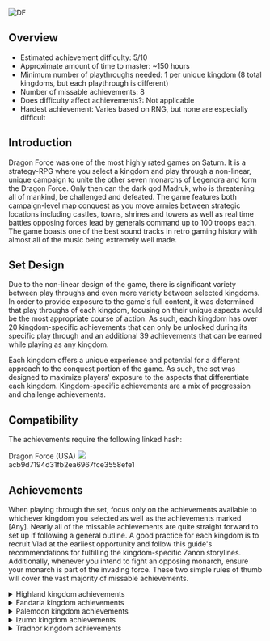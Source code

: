![DF](https://user-images.githubusercontent.com/106546659/188931772-1272f132-5cb5-4756-8d28-80dd6ab080e2.png)
## **Overview**

- Estimated achievement difficulty: 5/10 
- Approximate amount of time to master: ~150 hours
- Minimum number of playthroughs needed: 1 per unique kingdom (8 total kingdoms, but each playthrough is different)
- Number of missable achievements: 8
- Does difficulty affect achievements?: Not applicable
- Hardest achievement: Varies based on RNG, but none are especially difficult


## **Introduction**

Dragon Force was one of the most highly rated games on Saturn. It is a strategy-RPG where you select a kingdom and play through a non-linear, unique campaign to unite the other seven monarchs of Legendra and form the Dragon Force. Only then can the dark god Madruk, who is threatening all of mankind, be challenged and defeated. The game features both campaign-level map conquest as you move armies between strategic locations including castles, towns, shrines and towers as well as real time battles opposing forces lead by generals command up to 100 troops each. The game boasts one of the best sound tracks in retro gaming history with almost all of the music being extremely well made.


## **Set Design**

Due to the non-linear design of the game, there is significant variety between play throughs and even more variety between selected kingdoms. In order to provide exposure to the game's full content, it was determined that play throughs of each kingdom, focusing on their unique aspects would be the most appropriate course of action. As such, each kingdom has over 20 kingdom-specific achievements that can only be unlocked during its specific play through and an additional 39 achievements that can be earned while playing as any kingdom.

Each kingdom offers a unique experience and potential for a different approach to the conquest portion of the game. As such, the set was designed to maximize players' exposure to the aspects that differentiate each kingdom. Kingdom-specific achievements are a mix of progression and challenge achievements.


## **Compatibility**

The achievements require the following linked hash:

Dragon Force (USA) ![](https://retroachievements.org/Images/labels/redump.png)<br>
acb9d7194d31fb2ea6967fce3558efe1


## **Achievements**

When playing through the set, focus only on the achievements available to whichever kingdom you selected as well as the achievements marked [Any]. Nearly all of the missable achievements are quite straight forward to set up if following a general outline. A good practice for each kingdom is to recruit Vlad at the earliest opportunity and follow this guide's recommendations for fulfilling the kingdom-specific Zanon storylines. Additionally, whenever you intend to fight an opposing monarch, ensure your monarch is part of the invading force. These two simple rules of thumb will cover the vast majority of missable achievements.

<details>
<summary>Highland kingdom achievements</summary>

## **Missable Highland kingdom achievements**<br>
[Highland] A Knife in Borgon's Back [m]<br>
[Highland] An Old Friend [m]<br>
[Highland] Clash of the Swords [m]<br>
[Highland] Damsel in Distress [m]<br>
[Highland] Thanks for Nothing [m]<br>

***

![image](https://s3-eu-west-1.amazonaws.com/i.retroachievements.org/Badge/270426.png) **[Highland] Lord of Highland** (2 points)

_Have Wein reach level 5 and receive the title of Lord_

As Wein gains experience from battle victories, he will eventually reach this level.

***

![image](https://s3-eu-west-1.amazonaws.com/i.retroachievements.org/Badge/270423.png) **[Highland] High Lord of Highland** (5 points)

_Have Wein reach level 10 and receive the title of High Lord_

As Wein gains experience from battle victories, he will eventually reach this level.

***

![image](https://s3-eu-west-1.amazonaws.com/i.retroachievements.org/Badge/270425.png) **[Highland] Lead By Example** (3 points)

_Win a duel with Wein_

During battle, after all troops are killed the surviving generals will be given an option to duel each other. With Wein as your general, win a duel.

***

![image](https://s3-eu-west-1.amazonaws.com/i.retroachievements.org/Badge/270415.png) **[Highland] Aggressive Fencing** (5 points)

_Win a battle with Wein's Sword Rush skill_

Finish a battle by depleting an enemy general's health to zero using Wein's Sword Rush skill to deliver the killing blow.

***

![image](https://s3-eu-west-1.amazonaws.com/i.retroachievements.org/Badge/270427.png) **[Highland] Mistaken Identity** (2 points)

_Resolve the misunderstanding and recruit the rebel thief Hilga_

Hilga starts on the town just northwest of Highland castle. Deploy a force to defeat her in battle and capture her. If she retreats while her health is not low enough, she will not be captured and instead run. If this happens, reengage her and try again. After she is captured, she will automatically join your force at the next domestic session.

***

![image](https://s3-eu-west-1.amazonaws.com/i.retroachievements.org/Badge/272548.png) **[Highland] Purse Snatcher** (2 points)

_Subdue Hikkis and recruit him_

Hikkis start off in Galfiel castle which is immediately west of Highland castle. Defeat and capture him in battle and during a domestic session, grant him audience as a captive and he will join your force.

***

![image](https://s3-eu-west-1.amazonaws.com/i.retroachievements.org/Badge/270431.png) **[Highland] The Flash Knights** (5 points)

_Enlist the service of the Flash Knights, Ogredd and Lone_

The Flash Knights are guarding the outskirts of Travan castle. Defeat Ogredd and Lone in battle to capture them and they will join during the next domestic session. Note, in order to get the missable achievement [Highland] A Knife in Borgon's Back[m], redirect the army that defeated Ogredd and Lone during their victory animation (pause if needed) back to one of your castles. If you fail to do this, retreat from the fight against Borgon's forces before entering into battle with any of them. You will need to wait for the next domestic session for Ogredd and Lone to join for that missable achievement.

***

![image](https://s3-eu-west-1.amazonaws.com/i.retroachievements.org/Badge/270413.png) **[Highland] A Knife in Borgon's Back [m]** (10 points)

_Defeat Borgon and his two henchmen, Diablo and Faliel, in a single encounter with Ogredd and Lone in your party. Ogredd and Lone must each win at least one battle, lose none and Ogredd must be the one to kill Borgon on the battlefield_

After you have recruited Ogredd and Lone, deploy them and anyone else you wish, to attack Travan castle. During the battle Borgon, Diablo and Faliel must all be part of the enemy force and will be only unless you previously fought and killed some of them. I recommend using Lone to defeat the weakest enemy general and only use Ogredd to fight Borgon himself.  Utilize other generals such as Wein and Rudger to defeat any other enemy generals.  Borgon has low health and will not retreat, so Ogredd should not have a problem defeating him.

***

![image](https://s3-eu-west-1.amazonaws.com/i.retroachievements.org/Badge/270416.png) **[Highland] An Old Friend [m]** (5 points)

_Win the support of the Palemoon kingdom without fighting Teiris_

The easiest way to get this achievement is to have Wein engage any Palemoon general in battle. Instead of fighting, the Palemoon empire will join forces with Highland. Another method is waiting for the next domestic session after encountering at least one Palemoon general with any of your generals, but do not fight Teiris herself. At the next domestic session, Palemoon will join Highland. The only way to miss this achievement is to fully capture Teiris during the same week in which you initially encounter any Palemoon general. It is very unlikely you would do this without deliberately attempting it as it would be quite challenging and heavily luck dependent.

***

![image](https://s3-eu-west-1.amazonaws.com/i.retroachievements.org/Badge/270421.png) **[Highland] Gaining Momentum** (10 points)

_Annex three kingdoms as Highland and gain the support of their monarchs_

Required progression - Once three opposing monarchs have joined your force either voluntarily as likely with Palemoon or after capturing them and waiting until they join at the next domestic session, this achievement will trigger.

***

![image](https://s3-eu-west-1.amazonaws.com/i.retroachievements.org/Badge/270428.png) **[Highland] Mystery at the Shadow Tower** (5 points)

_Visit the Shadow Tower and receive news of Scythe and Gaul's disappearance_

Required progression - After a progress related domestic event where your advisor discusses the Shadow Tower, visit it with Wein. It is located north of the large lake which is northwest of Topaz castle. During the Shadow Tower event, you will meet Ramda and upon exiting the tower learn of Scythe and Gaul's disappearance automatically.

***

![image](https://s3-eu-west-1.amazonaws.com/i.retroachievements.org/Badge/270418.png) **[Highland] Clash of the Swords [m]** (10 points)

_Resist Goldark's ambush and defeat him_

When you are nearly finished gathering the other monarchs, with the exception of Goldark, he will disappear at some point and then subsequent reappear and immediately enter battle with Wein. This achievement requires Wein to defeat Goldark during that ambush and not retreat from the battle. In order to ensure you are fully prepared always keep Wein's troop count maxed as the timing of Goldark's ambush cannot be precisely predicted after he disappears.

***

![image](https://s3-eu-west-1.amazonaws.com/i.retroachievements.org/Badge/271066.png) **[Highland] Damsel in Distress [m]** (10 points)

_Rescue Teiris from Ryskim with Zanon's help_

To get this event, you must have recruited Vlad and defeated Ryskim with him after Ryskim's first appearance. Additionally, you must have encountered Zanon and gotten at least one domestic event discussing him - that will happen immediately after Wein's first encounter with Zanon (retreating is fine). Do not fully complete Zanon's storyline before getting this achievement as he will disappear and Ryskim will not reappear and kidnap Teiris. When Ryskim does kidnap Teiris, simply engage and defeat him.

***

![image](https://s3-eu-west-1.amazonaws.com/i.retroachievements.org/Badge/270433.png) **[Highland] To Seal the Dark Sword** (10 points)

_Witness Zanon kill himself to seal the dark sword Eclisis_

This event is the finale of Zanon's storyline in the Highland campaign. It will trigger after several iterations of field encounters with Zanon and domestic events. The Zanon storyline requires an engagement with Wein to begin and then will subsequently alternate between domestic events and additional encounters. Some other progression events are required to progress the Zanon storyline, so be patient as it unfolds. It can be accomplished as late in the game as collecting the sacred weapons from the shrines.

***

![image](https://s3-eu-west-1.amazonaws.com/i.retroachievements.org/Badge/270422.png) **[Highland] High Command** (25 points)

_Unite all members of the Dragon Force under Wein's command_

Required progression - This will trigger once Goldark joins the Dragon Force during the sacred weapon collecting timeframe of the campaign.

***

![image](https://s3-eu-west-1.amazonaws.com/i.retroachievements.org/Badge/271143.png) **[Highland] Sword of Swords** (5 points)

_Equip the legendary Star Dragon Sword_

Required progression - After Katmando has begun to move and Wein and Goldark recover the Stargem sword from the Northern Shrine, Ramda will attack Katmando. Following the battle Ramda will transform the Stargem sword into the Star Dragon Sword. If Wein is already equipped with the Stargem sword, the achievement will pop at that point. If not, equip him with it during the next domestic session.

***

![image](https://s3-eu-west-1.amazonaws.com/i.retroachievements.org/Badge/271144.png) **[Highland] Broken Machine** (10 points)

_Destroy Katmando after receiving the Dragon Power from Miral and equipping the Star Dragon Sword_

Required progression - Wein will receive the Dragon Power from Miral after visiting the Northern Shrine with Goldark. Wein must have the Star Dragon Sword equipped in order to damage Katmando.

***

![image](https://s3-eu-west-1.amazonaws.com/i.retroachievements.org/Badge/270432.png) **[Highland] The Kindness of the Heavens** (25 points)

_Defeat Madruk in his final form with Wein and return peace to Legendra_

Required progression - Use soldier, monk, samurai or dragon troops against Madruk for best results. This achievement will pop upon completion of the game as Highland.

***

![image](https://s3-eu-west-1.amazonaws.com/i.retroachievements.org/Badge/270430.png) **[Highland] Thanks For Nothing [m]** (1 point)

_Present an award to Rudger, Galam, Nina or Link without them having won a battle_

Simply award one of the aforementioned generals that has not yet won a battle during a domestic session. This is only missable if all of them have won a battle before having been presented an award.

***

![image](https://s3-eu-west-1.amazonaws.com/i.retroachievements.org/Badge/270424.png) **[Highland] Highland's Round Table** (10 points)

_Deploy an army consisting of Wein, Rudger, Galam, Nina and Link and engage another army. Each of them must win at least one battle and lose none_

The most difficult part of this achievement is finding an enemy force with at least five generals. Typically large groups of generals can be found guarding castles or conducting offensive attacks in the region between Fandaria, Topaz, Izumo and Tradnor. When you are ready for this achievement, deploy the required army with max troops around this area and look for either a deployed army or castle with at five or more generals. Ensure each of your generals wins at least once and does not retreat or get defeated in any battles during the engagement.

***

![image](https://s3-eu-west-1.amazonaws.com/i.retroachievements.org/Badge/270429.png) **[Highland] Strong Supporting Cast** (10 points)

_Win 20 battles between Rudger, Galam, Nina and Link_

When the total number of battle wins accumulated between the four aforementioned generals, this achievement will trigger.

***

![image](https://s3-eu-west-1.amazonaws.com/i.retroachievements.org/Badge/270414.png) **[Highland] A Man's Job** (10 points)

_With an army of only Wein, Teiris and Junon, engage and enemy force of at least two generals. Win the battles only using Wein_

Once Palemoon and Tristan have been annexed, deploy an army of only Wein, Teiris and Junon and fight an enemy force of two or more generals. Wein must single handedly win all battles.

***

![image](https://s3-eu-west-1.amazonaws.com/i.retroachievements.org/Badge/270420.png) **[Highland] Field Marshal** (5 points)

_Have Wein command 100 troops at once_

Present Wein enough awards to be able to command 100 troops at once and then recruit 100 troops with him.

***
</details>
<details>
<summary>Fandaria kingdom achievements</summary>

## **Missable Fandaria kingdom achievements**<br>
[Fandaria] Mysterious Stranger [m]<br>
[Fandaria] Shock And Awe [m]<br>
[Fandaria] The Dark Priest [m]<br>
[Fandaria] Wicked Witch [m]<br>
[Fandaria] Madruks's Wrath [m]<br>
[Fandaria] The Spooky Boys [m]<br>

***

![image](https://s3-eu-west-1.amazonaws.com/i.retroachievements.org/Badge/272155.png) **[Fandaria] High Lord of Fandaria** (5 points)

_Have Goldark reach level 10 and receive the title of High Lord_

As Goldark gains experience from battle victories, he will eventually reach this level.

***

![image](https://s3-eu-west-1.amazonaws.com/i.retroachievements.org/Badge/272150.png) **[Fandaria] Defeat by Two Swords** (3 points)

_Win a duel with Goldark_

During battle, after all troops are killed the surviving generals will be given an option to duel each other. With Goldark as your general, win a duel.

***

![image](https://s3-eu-west-1.amazonaws.com/i.retroachievements.org/Badge/272151.png) **[Fandaria] Direct Assault** (5 points)

_Win a battle with Goldark's Cross Rush skill_

Finish a battle by depleting an enemy general's health to zero using Goldark's Cross Rush skill to deliver the killing blow.

***

![image](https://s3-eu-west-1.amazonaws.com/i.retroachievements.org/Badge/272147.png) **[Fandaria] All In the Family** (5 points)

_Subdue and recruit Goldark's nephew, Talon_

Talon resides in Stoic castle, immediately southeast of Fandaria castle. Defeat Talon and his generals and he will join during the following domestic session.

***

![image](https://s3-eu-west-1.amazonaws.com/i.retroachievements.org/Badge/272158.png) **[Fandaria] Monster Party** (2 points)

_Be joined by Ryskim, Zado, Santana and Kyoem_

Required progression - Shortly into the campaign at a domestic session, these generals will automatically join.

***

![image](https://s3-eu-west-1.amazonaws.com/i.retroachievements.org/Badge/272154.png) **[Fandaria] Filling the Dungeon** (10 points)

_Capture three opposing monarchs_

Required progression - Defeat and capture three of the other monarchs.

***

![image](https://s3-eu-west-1.amazonaws.com/i.retroachievements.org/Badge/272159.png) **[Fandaria] Mysterious Stranger [m]** (5 points)

_Visit the Shadow Tower with Goldark and meet Ramda_

Visit the Shadow Tower early in Goldark's campaign with just him. As you progress, eventually Ramda will join you automatically and you will not be able to trigger this event by visiting the Shadow Tower after he joins you. It tends to occur sometime after five monarchs have been captured.

***

![image](https://s3-eu-west-1.amazonaws.com/i.retroachievements.org/Badge/272152.png) **[Fandaria] Eclisis Interned** (5 points)

_Capture Zanon and prevent Eclisis from consuming his soul_

Defeat Zanon and his generals at Lightan castle and instead of escaping as they do in all other campaigns, in the Fandaria campaign he will be taken prisoner.

***

![image](https://s3-eu-west-1.amazonaws.com/i.retroachievements.org/Badge/272148.png) **[Fandaria] Blinding Lights** (25 points)

_Unite all members of the Dragon Force under Goldark's command_

Required progression - this will trigger once all other monarchs have been subdued and the event plays where they all join Fandaria.

***

![image](https://s3-eu-west-1.amazonaws.com/i.retroachievements.org/Badge/272149.png) **[Fandaria] Brotherly Love** (5 points)

_Subdue Gyzzdark and comfort him in his last moment_

Required progression - this will trigger after Goldark and Wein retrieve the Stargem Sword from the Northern Shrine.

***

![image](https://s3-eu-west-1.amazonaws.com/i.retroachievements.org/Badge/272160.png) **[Fandaria] Only One?** (5 points)

_Equip the leendary Star Dragon Sword_

Required progression - After Goldark and Wein recover the Stargem sword from the Northern Shrine and Katmando has begun to move, Ramda will attack Katmando. Following the battle Ramda will transform the Stargem sword into the Star Dragon Sword. If Goldark is already equipped with the Stargem sword, the achievement will pop at that point. If not, equip him with it during the next domestic session.

***

![image](https://s3-eu-west-1.amazonaws.com/i.retroachievements.org/Badge/272156.png) **[Fandaria] Invalid Parameters** (10 points)

_Destroy Katmando after receiving the Dragon Power from Frest and equipping the Star Dragon Sword_

Required progression - Goldark will receive the Dragon Power from Frest after visiting the Northern Shrine with Wein. Goldark must have the Star Dragon Sword equipped in order to damage Katmando.

***

![image](https://s3-eu-west-1.amazonaws.com/i.retroachievements.org/Badge/272165.png) **[Fandaria] The Strength of Light** (25 points)

_Defeat Madruk in his final form with Goldark and return peace to Legendra_

Required progression - Use soldier, monk, samurai or dragon troops against Madruk for best results. This achievement will pop upon completion of the game as Fandaria.

***

![image](https://s3-eu-west-1.amazonaws.com/i.retroachievements.org/Badge/272161.png) **[Fandaria] Shock And Awe [m]** (10 points)

_At the end of the first week, have seized and occupy Bloodly, Ginan and Stoic castles without abandoning Fandaria castle_

This must be accomplished during the first week of the campaign and will trigger at the very end of the week. You must be in control of Bloody, Ginan, Stoic and Fandaria castles as the week ends. You must keep at least one general in Fandaria castle at all times. The achievement will lock if Fandaria castle is abandoned even temporarily.

***

![image](https://s3-eu-west-1.amazonaws.com/i.retroachievements.org/Badge/272153.png) **[Fandaria] Family Strength** (10 points)

_Win 6 battles combined between Goldark and Talon in one week. Both must win at least one time that week_

During any week of the campaign, Goldark and Talon must win a combined 6 battles and they must each win at least one that week.

***

![image](https://s3-eu-west-1.amazonaws.com/i.retroachievements.org/Badge/272167.png) **[Fandaria] Young Lion of Fandaria** (10 points)

_Win 15 battles with Kharhaz_

Simply acrue 15 battle wins with Kharhaz throughout the campaign.

***

![image](https://s3-eu-west-1.amazonaws.com/i.retroachievements.org/Badge/272162.png) **[Fandaria] Sister of the Light** (5 points)

_Kill more than 30 enemy troops with Lyria's Holy Blast skill_

The Holy Blast skill always targets the center of the battlefield regardless where the troops are located. It will be necessary to corral a large number of enemy troops in the middle of the field, so depending on the size of the competing armies, you may need to advance to a certain position and then standby to block the advancing opponent's troops before using Holy Blast.

***

![image](https://s3-eu-west-1.amazonaws.com/i.retroachievements.org/Badge/272163.png) **[Fandaria] The Dark Priest [m]** (10 points)

_Have Gaul reach level 10 and learn the Meteor Storm skill_

Gaul and Scythe will leave the Fandarian army when most of the monarchs have been captured. Prioritize using Gaul early in the campaign to ensure there are enough battle opportunities to get him to level 10.

***

![image](https://s3-eu-west-1.amazonaws.com/i.retroachievements.org/Badge/272166.png) **[Fandaria] Wicked Witch [m]** (10 points)

_Have Scythe reach level 10 and learn the Dark Vortex skill_

Gaul and Scythe will leave the Fandarian army when most of the monarchs have been captured. Prioritize using Scythe early in the campaign to ensure there are enough battle opportunities to get her to level 10.

***

![image](https://s3-eu-west-1.amazonaws.com/i.retroachievements.org/Badge/272157.png) **[Fandaria] Madruk's Wrath [m]** (5 points)

_With an army of only Gaul and Scythe, engage and defeat an enemy force of at least four generals. Both must win at least one battle and not lose any_

Gaul and Scythe will leave the Fandarian army when most of the monarchs have been captured. Utilizing an army of 50 or so mages, Gaul and Scythe should not have any issues defeating two enemy generals each during a single encounter as long as the enemies don't have more than about 30 troops. Enemy forces of four or more generals are fairly common either walking around or guarding castles in the region between Fandaria, Topaz, Izumo and Tradnor.

***

![image](https://s3-eu-west-1.amazonaws.com/i.retroachievements.org/Badge/272164.png) **[Fandaria] The Spooky Boys [m]** (10 points)

_Win three battles with each of Ryskim, Zado, Santana and Kyoem with no losses_

Simply win three battles each with the aforementioned generals without losing anyy.

***
</details>
<details>
<summary>Palemoon kingdom achievements</summary>

## **Missable Highland kingdom achievements**<br>
[Palemoon] I Know Your Secret [m]<br>
[Palemoon] Backed Into a Corner [m]<br>
[Palemoon] Love Connection [m]<br>
[Palemoon] The Power of Love [m]<br>

***

![image](https://s3-eu-west-1.amazonaws.com/i.retroachievements.org/Badge/270682.png) **[Palemoon] Lord of Palemoon?** (2 points)

_Have Teiris reach level 5 and receive the title of Lord_

As Teiris gains experience from battle victories, she will eventually reach this level.

***

![image](https://s3-eu-west-1.amazonaws.com/i.retroachievements.org/Badge/270679.png) **[Palemoon] High Lord of Palemoon?** (5 points)

_Have Teiris reach level 10 and receive the title of High Lord_

As Teiris gains experience from battle victories, she will eventually reach this level.

***

![image](https://s3-eu-west-1.amazonaws.com/i.retroachievements.org/Badge/270686.png) **[Palemoon] Punching Above Your Weight** (3 points)

_Win a duel with Teiris_

During battle, after all troops are killed the surviving generals will be given an option to duel each other. With Teiris as your general, win a duel.

***

![image](https://s3-eu-west-1.amazonaws.com/i.retroachievements.org/Badge/270676.png) **[Palemoon] Get 'Em Sparky!** (5 points)

_Win a battle with Teiris's Summon Wyvern skill_

Finish a battle by depleting an enemy general's health to zero using Teiris's Summon Wyvern skill to deliver the killing blow.

***

![image](https://s3-eu-west-1.amazonaws.com/i.retroachievements.org/Badge/270685.png) **[Palemoon] Once Rivals, Now Allies** (3 points)

_Set aside the rivalry with Laine and recruit her company_

Laine's forces reside in Claystal castle and immediately block travel from Palemoon castle. Defeat Laine and her generals and she will join you during the next domestic session.

***

![image](https://s3-eu-west-1.amazonaws.com/i.retroachievements.org/Badge/270696.png) **[Palemoon] What's the History Here?** (2 points)

_Meet Wein and assume command of Highland kingdom_

Required progression - Any time either Teiris meets a Highland general or Wein meets a Palemoon general this event will trigger.  It cannot be avoided.

***

![image](https://s3-eu-west-1.amazonaws.com/i.retroachievements.org/Badge/270680.png) **[Palemoon] I Know Your Secret [m]** (5 points)

_Peacefully assume command of the Tristan empire by revealing to Junon that Teiris knows her secret_

If Teiris meets Junon in an engagement, the Tristan kingdom will all join Palemoon. This achievement can be missed if Tristan is fully captured without Teiris engaging Junon.

***

![image](https://s3-eu-west-1.amazonaws.com/i.retroachievements.org/Badge/270677.png) **[Palemoon] Growing Influence** (10 points)

_Annex three kingdoms as Palemoon and gain the support of their monarchs_

Required progression - during your progress through the campaign this achievement will trigger once you've recruited three other monarchs regardless of how you recruit them.

***

![image](https://s3-eu-west-1.amazonaws.com/i.retroachievements.org/Badge/270687.png) **[Palemoon] Ramda's Warning** (5 points)

_Visit the Shadow Tower and receive news of Scythe and Gaul's disappearance_

Required progression - at some point during your campaign a domestic event will play where you will learn about the Shadow Tower. After this event, bring Teiris to the Shadow Tower located north of the lake to the northwest of Topaz castle.

***

![image](https://s3-eu-west-1.amazonaws.com/i.retroachievements.org/Badge/270674.png) **[Palemoon] Back Into a Corner [m]** (5 points)

_Be patient and await Reinhart's approach_

Do not engage in a battle directly with Reinhart. When he has lost all of his other castles he will join a future domestic event (not necessarily the immediate next one). If Reinhart is engaged in battle this event may not play. If Reinhart is captured this event will certainly not play.

***

![image](https://s3-eu-west-1.amazonaws.com/i.retroachievements.org/Badge/270683.png) **[Palemoon] Love Connection [m]** (5 points)

_Peacefully assume command of the Bozack kingdom by charming Gongos_

Have Teiris meet Gongos on the campaign map and he will immediately join along with the rest of Bozack kingdom. This achievement will be missed if Gongos is captured by other Palemoon forces without having met Teiris.

***

![image](https://s3-eu-west-1.amazonaws.com/i.retroachievements.org/Badge/270693.png) **[Palemoon] The Dark Sword Eclisis** (10 points)

_Witness Zanon kill himself to seal the dark sword Eclisis_

This event is the finale of Zanon's storyline in the Highland scenario. It will trigger after several iterations of field encounters with Zanon and domestic events. The Zanon storyline requires an engagement with Wein to begin and then will subsequently alternate between domestic events and additional encounters. Some other progression events are required to progress the Zanon storyline, so be patient as it unfolds. It can be accomplished as late in the game as collecting the sacred weapons from the shrines.

***

![image](https://s3-eu-west-1.amazonaws.com/i.retroachievements.org/Badge/270695.png) **[Palemoon] Wein Returns** (10 points)

_Have Wein return after confronting Scythe and Gaul in their second forms_

Required progression - After the Shadow Tower events when Scythe and Gaul disappear and then return to ambush in new forms and the majority of other monarchs have been recruited, Wein will return and join Palemoon.

***

![image](https://s3-eu-west-1.amazonaws.com/i.retroachievements.org/Badge/270694.png) **[Palemoon] The Power of Love [m]** (10 points)

_Defeat Goldark with Gongos during Fandaria's assault against Teiris_

Near the end of the monarch gathering phase of the campaign, Fandaria kingdom will abandon all castles and send all of their forces to Teiris's position. When Goldark meets Teiris, with Gongos in the party he will first battle Goldark.  Win the battle with Gongos to get this achievement.  His beastmen will be very effective against Goldark's cavalry.

***

![image](https://s3-eu-west-1.amazonaws.com/i.retroachievements.org/Badge/270691.png) **[Palemoon] The Blue Queen** (25 points)

_Unite all members of the Dragon Force under Teiris's command_

Required progression - During the legendary weapon collecting phase of the campaign all other monarchs will join Palemoon and this achievement will unlock.

***

![image](https://s3-eu-west-1.amazonaws.com/i.retroachievements.org/Badge/271146.png) **[Palemoon] Heavenly Staff** (5 points)

_Equip the legendary Star Dragon Cane_

Required progression - After Teiris, Gongos and Reinhart recover the Moon Cane from the Southern Shrine, Ramda will attack Katmando. Following the battle Ramda will transform the Moon Cane into the Star Dragon Cane. If Teiris is already equipped with the Moon Cane, the achievement will pop at that point. If not, equip her with it during the next domestic session.

***

![image](https://s3-eu-west-1.amazonaws.com/i.retroachievements.org/Badge/271147.png) **[Palemoon] Short Circuit** (10 points)

_Destroy Katmando after receiving the Dragon Power from Farla and equipping the Star Dragon Cane_

Required progression - Teiris will receive the Dragon Power from Farla after visiting the Southern Shrine with Gongos and Reinhart. Teiris must have the Star Dragon Cane equipped in order to damage Katmando.

***

![image](https://s3-eu-west-1.amazonaws.com/i.retroachievements.org/Badge/270692.png) **[Palemoon] The Command of Water** (25 points)

_Defeat Madruk in his final form with Teiris and return peace to Legendra_

Required progression - Use soldier, monk, samurai or dragon troops against Madruk for best results. This achievement will pop upon completion of the game as Highland.

***

![image](https://s3-eu-west-1.amazonaws.com/i.retroachievements.org/Badge/270684.png) **[Palemoon] New Friends** (5 points)

_With an army of only Teiris and Laine, engage and defeat an enemy force of at aleast two generals. Teiris and Laine must each fight at least once and not lose any battles_

Self explanatory.

***

![image](https://s3-eu-west-1.amazonaws.com/i.retroachievements.org/Badge/270673.png) **[Palemoon/Tristan] Girl Power** (10 points)

_With an army of only Teiris and Junon, engage and defeat an enemy force of at least four generals. Teiris and Junon must each fight at least twice and not lose any battles_

Self explanatory. Having Teiris's Dark Vortex skill and Junon's Sonic Blast for the first battles to ensure high troop survival will make each of their second battles significantly easier. This achievement can be earned in the Tristan campaign as well.

***

![image](https://s3-eu-west-1.amazonaws.com/i.retroachievements.org/Badge/270675.png) **[Palemoon] First Rate Guard** (10 points)

_Win at least five battles with each of Palemoon's four primary generals, Gulen, Manoa, Duran and Reiner_

Use these generals fairly early in the campaign to ensure they get enough battles to acrue enough victories. Once one has five, it is not recommended to use them unless needed to ensure other generals have enough battle opportunities remaining.

***

![image](https://s3-eu-west-1.amazonaws.com/i.retroachievements.org/Badge/270688.png) **[Palemoon] Second Rate Guard** (10 points)

_Win at least five battles with each of Laine, Varshyl, Nyvkall and Piper_

Use these generals fairly early in the campaign to ensure they get enough battles to acrue enough victories. Once one has five, it is not recommended to use them unless needed to ensure other generals have enough battle opportunities remaining.

***

![image](https://s3-eu-west-1.amazonaws.com/i.retroachievements.org/Badge/270689.png) **[Palemoon] She Wears the Pants** (5 points)

_With an army of only Laine and Varshyl, defeat at least two generals using only Laine in a single engagement_

Having a sizable troop advantage for Laine will make this achievement significantly easier.

***

![image](https://s3-eu-west-1.amazonaws.com/i.retroachievements.org/Badge/270672.png) **[Palemoon/Tristan] A Woman's Job** (5 points)

_With an army of only Wein, Teiris and Junon, engage an enemy force of at least two generals. Teiris and Junon must each win at least one battle without losing any. Wein must not fight at all_

Having a sizable troop advantage for Laine will make this achievement significantly easier.

***

![image](https://s3-eu-west-1.amazonaws.com/i.retroachievements.org/Badge/270681.png) **[Palemoon] Into the Abyss** (5 points)

_Suck 100 enemy troops into the void using Teiris's Dark Vortex skill_

Fight a battle against an enemy general with 100 troops and use the Dark Vortex skill as soon as possible. If Teiris is commanding archers or mages, they will almost assuredly kill some troops before you are able to use Dark Vortex which will invalidate the achievement, so ensure to use melee troops.

***
</details>
<details>
<summary>Izumo kingdom achievements</summary>

## **Missable Izumo kingdom achievements**<br>
[Izumo] A Dish Best Served Cold [m]<br>
[Izumo] Honor Among Warriors [m]<br>
[Izumo] Goldark's Folly [m]<br>
[Izumo] Daring Rescue [m]<br>
[Izumo] Warrior's Heiko [m]<br>

***

![image](https://s3-eu-west-1.amazonaws.com/i.retroachievements.org/Badge/271156.png) **[Izumo] Lord of Izumo** (2 points)

_Have Mikhal reach level 5 and receive the title of Lord_

As Mikhal gains experience from battle victories, he will eventually reach this level.

***

![image](https://s3-eu-west-1.amazonaws.com/i.retroachievements.org/Badge/271154.png) **[Izumo] High Lord of Izumo** (5 points)

_Have Mikhal reach level 10 and receive the title of High Lord_

As Mikhal gains experience from battle victories, he will eventually reach this level.

***

![image](https://s3-eu-west-1.amazonaws.com/i.retroachievements.org/Badge/271167.png) **[Izumo] Traditional Tsujigiri** (3 points)

_Win a duel with Mikhal_

During battle, after all troops are killed the surviving generals will be given an option to duel each other. With Mikhal as your general, win a duel.

***

![image](https://s3-eu-west-1.amazonaws.com/i.retroachievements.org/Badge/271164.png) **[Izumo] The Strength of a Typhoon** (5 points)

_Win a battle with Mikhal's Gale Blast skill_

Finish a battle by depleting an enemy general's health to zero using Mikhal's Gale Blast skill to deliver the killing blow.

***

![image](https://s3-eu-west-1.amazonaws.com/i.retroachievements.org/Badge/271148.png) **[Izumo] A Dish Best Served Cold [m]** (10 points)

_With an army of only Mikhal and Hayate, storm Royal castle and engage Kyoem's forces. Mikhal and Hayate must each win at least one battle, lose none and Hayate must be the one to defeat Kyoem_

Royal castle is just north of Izumo castle. Do not attack the castle until after you recruit Hayate and ensure both he and Mikhal have at least 40 troops each to have a good chance to defeat Kyoem and his generals. This achievement is missable if any of Kyoem's generals are captured or displaced before te successful attack by Mikhal and Hayate.

***

![image](https://s3-eu-west-1.amazonaws.com/i.retroachievements.org/Badge/271155.png) **[Izumo] Honor Among Warriors [m]** (5 points)

_Meet Wein and assume command of Highland kingdom_

Ensure Mikhal himself meets Wein in the campaign and Highland will automatically join Izumo. If Wein is engaged and captured by other generals, this achievement will be missed.

***

![image](https://s3-eu-west-1.amazonaws.com/i.retroachievements.org/Badge/271149.png) **[Izumo] Chutohanpa** (10 points)

_Annex three kingdoms as Izumo and gain the support of their monarchs_

Required progression - This achievement will unlock naturally as you progress through the Izumo campaign, specifically once you have recruited three other monarchs.

***

![image](https://s3-eu-west-1.amazonaws.com/i.retroachievements.org/Badge/271157.png) **[Izumo] Madruk Looms** (5 points)

_Visit the Shadow Tower and receive news of Scythe and Gaul's disappearance_

Required progression - After a progress related domestic event where your advisor discusses the Shadow Tower, visit it with Mikhal. It is located north of the large lake which is northwest of Topaz castle. During the Shadow Tower event, you will meet Ramda and upon exiting the tower learn of Scythe and Gaul's disappearance automatically.

***

![image](https://s3-eu-west-1.amazonaws.com/i.retroachievements.org/Badge/271153.png) **[Izumo] Goldark's Folly [m]** (10 points)

_Resist Goldark's ambush and defeat him_

When you are nearly finished gathering the other monarchs, with the exception of Goldark, he will disappear at some point and then subsequent reappear and immediately enter battle with Mikhal. This achievement requires Mikhal to defeat Goldark during that ambush and not retreat from the battle. In order to ensure you are fully prepared always keep Mikhal's troop count maxed as the timing of Goldark's ambush cannot be precisely predicted after he disappears.

***

![image](https://s3-eu-west-1.amazonaws.com/i.retroachievements.org/Badge/271150.png) **[Izumo] Daring Rescue [m]** (10 points)

_Rescue Shione from Ryskim with Zanon's help_

To get this event, you must have recruited Vlad and defeated Ryskim with him after Ryskim's first appearance. Additionally, you must have encountered Zanon and gotten at least one domestic event discussing him - that will happen immediately after Mikhal's first encounter with Zanon (retreating is fine). Do not fully complete Zanon's storyline before getting this achievement as he will disappear and Ryskim will not reappear and kidnap Shione. When Ryskim does kidnap Shione, simply engage and defeat him.

***

![image](https://s3-eu-west-1.amazonaws.com/i.retroachievements.org/Badge/271165.png) **[Izumo] To Silence Eclisis** (10 points)

_Witness Zanon kill himself to silence the dark sword Eclisis_

This event is the finale of Zanon's storyline in the Izumo campaign. It will trigger after several iterations of field encounters with Zanon and domestic events. The Zanon storyline requires an engagement with Izumo to begin and then will subsequently alternate between domestic events and additional encounters. Some other progression events are required to progress the Zanon storyline, so be patient as it unfolds. It can be accomplished as late in the game as collecting the sacred weapons from the shrines.

***

![image](https://s3-eu-west-1.amazonaws.com/i.retroachievements.org/Badge/271162.png) **[Izumo] The Shogun** (25 points)

_Unite all members of the Dragon Force under Mikhal's command_

Required progression - This will trigger once Goldark joins the Dragon Force during the sacred weapon collecting timeframe of the campaign.

***

![image](https://s3-eu-west-1.amazonaws.com/i.retroachievements.org/Badge/271158.png) **[Izumo] Not a Masamune, But It Will Do** (5 points)

_Equip Mikhal with the legendary Star Dragon Sword_

Required progression - After Wein and Goldark recover the Stargem sword from the Northern Shrine, Ramda will attack Katmando. Following the battle Ramda will transform the Stargem sword into the Star Dragon Sword. If Mikhal is already equipped with the Stargem sword, the achievement will pop at that point. If not, equip him with it during the next domestic session.

***

![image](https://s3-eu-west-1.amazonaws.com/i.retroachievements.org/Badge/271151.png) **[Izumo] Does Not Computer** (10 points)

_Destroy Katmando after receiving the Dragon Power from Homura and equipping the Star Dragon Sword_

Required progression - Mikhal will receive the Dragon Power from Homura after visiting the Eastern Shrine with Leon and Junon. Mikhal must have the Star Dragon Sword equipped in order to damage Katmando.

***

![image](https://s3-eu-west-1.amazonaws.com/i.retroachievements.org/Badge/271152.png) **[Izumo] Free Like the Wind** (25 points)

_Defeat Madruk in his final form with Mikhal and return peace to Legendra_

Required progression - Use soldier, monk, samurai or dragon troops against Madruk for best results. This achievement will pop upon completion of the game as Highland.

***

![image](https://s3-eu-west-1.amazonaws.com/i.retroachievements.org/Badge/271160.png) **[Izumo] Samurai Spirit** (10 points)

_With an army of only Mikhal and his troops, defeat an opposing force consisting of at least three generals_

A significant troop advantage and use of the Sonic Blast skill are immensely helpful for this achievement. Try to target a force of three generals with low troops counts.

***

![image](https://s3-eu-west-1.amazonaws.com/i.retroachievements.org/Badge/271161.png) **[Izumo] Strike Quickly** (2 points)

_Win a battle with Mikhal using the Breach tactic_

The Breach tactic is used to cross the battlefield as quickly as possible. It is most effective against a ranged opponent, but simply having a superior number of troops is sufficient for this achievement most cases.

***

![image](https://s3-eu-west-1.amazonaws.com/i.retroachievements.org/Badge/271163.png) **[Izumo] The Shogun and the Field Marshal** (10 points)

_With an army of only Mikhal having 100 samurai troops and Wein having 100 soldiers, defeat an enemy force of at least four generals.  Mikhal and Wein must each win at least two battles and not lose any_

Target an enemy force with an inferior troop count.  Look for enemy forces of four generals in the area between Fandaria, Topaz, Izumo and Tradnor. It is recommended to first annex Bozack and then Highland during the campaign to quickly recruit Wein with enough time to prepare for this achievement while enemy forces still possess large numbers of generals.

***

![image](https://s3-eu-west-1.amazonaws.com/i.retroachievements.org/Badge/271168.png) **[Izumo] Warriors' Heiko [m]** (10 points)

_Win three battles with each of Izumo's four main generals, Zagat, Jackal, Shione and Mistal, but do not let any have more than one win more than any other at any time_

The goal of this achievement is to get all four generals to three wins, but never letting one get too far ahead of the others.  The way to do this is to ensure all generals get one win before any of them get a second win.  Then ensure they all get to two without anyone getting to three first. Lastly, get to three wins with each of them. Losses are not a factor in this achievement so retreat from battle if necessary to prevent an unwanted win. This achievement will be missed if any of the four main generals has more than a 1 win lead at any time prior to unlocking.

***

![image](https://s3-eu-west-1.amazonaws.com/i.retroachievements.org/Badge/271166.png) **[Izumo] To Slay a Dragon** (5 points)

_Defeat a dragon general with Zagat, Jackal or Mistal_

The Tradnor general, Gigg will most likely be the easiest dragon general to encounter, especially early on. Just prior to the final phase of the campaign, however, many dragon generals will roam the map giving you easy access to engage any of them at your convenience.

***

![image](https://s3-eu-west-1.amazonaws.com/i.retroachievements.org/Badge/271169.png) **[Izumo] What Kind of Samurai Are You?** (5 points)

_Have Zagat, Jackal or Mistal command dragon troops in battle_

Use a Dragon Crest item on any of these generals to enable them to command dragon troops, then switch to dragon troops and begin a battle. Dragon Crests can be found by searching in Crystal castle during the domestic phase.

***


![image](https://s3-eu-west-1.amazonaws.com/i.retroachievements.org/Badge/271170.png) **[Izumo] Yon Shinobi** (5 points)

_Using an army of four ninja generals, win an engagement against a force of at least four enemy generals. Each ninja must win at least once and nose lose any battles_

Any general that can use the Assassin Star skill or looks like a ninja such as Hayate, Shirox, Shione or any of the generic ninja generals will work for this achievement. A good place to find an enemy force of at least 4 generals is in the area between Fandaria, Topaz, Izumo and Tradnor kingdoms.

***

![image](https://s3-eu-west-1.amazonaws.com/i.retroachievements.org/Badge/271159.png) **[Izumo] Rising Daimyo** (5 points)

_Have Zagat, Jackl or Mistal command 100 samurai troops at once before Mikhal is able to command 100 samurai_

Use awards to raise any of the three aformentioned generals max samurai troops to 100 and actually recruit 100 before you award Mikhal enough times such that he is able to command 100. The achievement will lock as soon as Mikhal is able to command 100 samurai after presenting the award, so stay at 90 or less until this achievement is unlocked.

***
</details>
<details>
<summary>Tradnor kingdom achievements</summary>

## **Missable Izumo kingdom achievements**<br>
[Tradnor] Unleashed For the Long Haul [m]<br>
[Tradnor] This Bodes Well [m]<br>
[Tradnor] Living Up to Expectations [m]<br>
[Tradnor] Thinking Alike [m]<br>
[Tradnor] Lumpy Headed [m]<br>
[Tradnor] The Samurai And the Knight [m]<br>
[Tradnor] Free Ride [m]<br>

***

![image](https://s3-eu-west-1.amazonaws.com/i.retroachievements.org/Badge/271769.png) **[Tradnor] Lord of Tradnor** (2 points)

_Have Reinhart reach level 5 and receive the title of Lord_

As Reinhart gains experience from battle victories, he will eventually reach this level.

***

![image](https://s3-eu-west-1.amazonaws.com/i.retroachievements.org/Badge/271770.png) **[Tradnor] High Lord of Tradnor** (5 points)

_Have Reinhart reach level 10 and receive the title of High Lord_

As Reinhart gains experience from battle victories, he will eventually reach this level.

***

![image](https://s3-eu-west-1.amazonaws.com/i.retroachievements.org/Badge/271784.png) **[Tradnor] The Kid Hits Back** (3 points)

_Win a duel with Reinhart_

During battle, after all troops are killed the surviving generals will be given an option to duel each other. With Reinhart as your general, win a duel.

***

![image](https://s3-eu-west-1.amazonaws.com/i.retroachievements.org/Badge/271785.png) **[Tradnor] Fire In the Sky** (5 points)

_Win a battle with Reinhart's Meteor Storm skill_

Finish a battle by depleting an enemy general's health to zero using Reinhart's Meteor Storm skill to deliver the killing blow.

***

![image](https://s3-eu-west-1.amazonaws.com/i.retroachievements.org/Badge/271771.png) **[Tradnor] Unleashed For the Long Haul [m]** (10 points)

_Destroy the dark sword Eclisis with Reinhart and recruit Zanon before the end of Month 2, Week 1_

This achievement will be missed if you do not reach Zanon in the first week with Reinhart. Immediately bring Reinhart to Lightan castle to meet Zanon. It is recommended to retreat from this initial engagement and have Reinhart wait until the end of the week at the town nearby. There will be a domestic event related to Zanon which will enable the next Reinhart/Zanon encounter event. Each map event should trigger a domestic event in the next week or two and on the third map event Zanon will join Tradnor as a playable general. If you do not get Zanon to join by the end of Month 2, Week 1 this achievement will be missed.

***

![image](https://s3-eu-west-1.amazonaws.com/i.retroachievements.org/Badge/271772.png) **[Tradnor] The Naked Truth** (5 points)

_Witness Uryll bear her soul and more to Reinhart_

Required progression - This domestic event will occur a few weeks into the campaign.

***

![image](https://s3-eu-west-1.amazonaws.com/i.retroachievements.org/Badge/271775.png) **[Tradnor] She's Our Succubus!** (10 points)

_Rescue Uryll and defeat Santana and his forces with Reinhart and Ardor as part of the rescue party_

Ardor is the only general required to engage Santana's forces after the progression required event plays where Santana kidnaps Uryll. Make sure to bring Reinhart and any other generals you desire and defeat Santana's forces. Uryll will actually still be rescued if you simply retreat from the battle with Santana, but the achievement requires the battle to be won.

***

![image](https://s3-eu-west-1.amazonaws.com/i.retroachievements.org/Badge/271776.png) **[Tradnor] This Bodes Well [m]** (5 points)

_Witness Palemoon ally with Highland_

As the Tradnor campaign plays out the monarchs will join Highland as the weeks progress. Do not capture Teiris and in time Palemoon will become part of the Highland kingdom and this achievement will unlock.

***

![image](https://s3-eu-west-1.amazonaws.com/i.retroachievements.org/Badge/271777.png) **[Tradnor] Living Up to Expectations [m]** (5 points)

_Witness Highland kingdom absorb Tristan_

As the Tradnor campaign plays out the monarchs will join Highland as the weeks progress. Do not capture Junon and in time Tristan will become part of the Highland kingdom and this achievement will unlock.

***

![image](https://s3-eu-west-1.amazonaws.com/i.retroachievements.org/Badge/271778.png) **[Tradnor] Thinking Alike [m]** (5 points)

_Witness Highland kingdom annex Topaz_

As the Tradnor campaign plays out the monarchs will join Highland as the weeks progress. Do not capture Leon and in time Topaz will become part of the Highland kingdom and this achievement will unlock.

***

![image](https://s3-eu-west-1.amazonaws.com/i.retroachievements.org/Badge/271779.png) **[Tradnor] Lumpy Headed [m]** (5 points)

_Witness Highland kingdom annex Bozack_

As the Tradnor campaign plays out the monarchs will join Highland as the weeks progress. Do not capture Gongos and in time Bozack will become part of the Highland kingdom and this achievement will unlock.

***

![image](https://s3-eu-west-1.amazonaws.com/i.retroachievements.org/Badge/271781.png) **[Tradnor] The Samurai And the Knight [m]** (5 points)

_Witness Izumo ally with Highland_

As the Tradnor campaign plays out the monarchs will join Highland as the weeks progress. Do not capture Mikhal and in time Izumo will become part of the Highland kingdom and this achievement will unlock.

***

![image](https://s3-eu-west-1.amazonaws.com/i.retroachievements.org/Badge/271782.png) **[Tradnor] Free Ride [m]** (10 points)

_Receive command of all kingdoms except Fandaria from Wein without having actually conquered any_

As the Tradnor campaign plays out the monarchs will join Highland as the weeks progress. Once all kingdoms except Fandaria have joined Highland, soon a domestic event will play in which Wein gives all kingdoms over to Reinhart and this achievement will unlock.

***

![image](https://s3-eu-west-1.amazonaws.com/i.retroachievements.org/Badge/271780.png) **[Tradnor] Disappearing Act** (5 points)

_Visit the Shadow Tower and receive news of Scythe and Gaul's disappearance_

Required progression - After a progress related domestic event where your advisor discusses the Shadow Tower, visit it with Reinhart. It is located north of the large lake which is northwest of Topaz castle. During the Shadow Tower event, you will meet Ramda and upon exiting the tower learn of Scythe and Gaul's disappearance automatically.

***

![image](https://s3-eu-west-1.amazonaws.com/i.retroachievements.org/Badge/271783.png) **[Tradnor] Boy King** (25 points)

_Unite the Dragon Force under Reinhart's command_

Required progression - After Reinhart has recruited all monarchs besides Goldark, the Fandaria joining sequence will begin and ultimately conclude with Goldark joining Tradnor at which time this achievement will unlock.

***

![image](https://s3-eu-west-1.amazonaws.com/i.retroachievements.org/Badge/271786.png) **[Tradnor] Staff of Dragons** (5 points)

_Equip the legendary Star Dragon Cane_

Required progression - After Reinhart, Gongos and Teiris recover the Moon Cane from the Southern Shrine, Ramda will attack Katmando. Following the battle Ramda will transform the Moon Cane into the Star Dragon Cane. If Reinhart is already equipped with the Moon Cane, the achievement will pop at that point. If not, equip her with it during the next domestic session.

***

![image](https://s3-eu-west-1.amazonaws.com/i.retroachievements.org/Badge/271787.png) **[Tradnor] Decompiled** (10 points)

_Destroy Katmando after receiving the Dragon Power from Stras and equipping the Star Dragon Cane_

Required progression - Reinhart will receive the Dragon Power from Stras after visiting the Southern Shrine with Gongos and Teiris. Reinhart must have the Star Dragon Cane equipped in order to damage Katmando.

***

![image](https://s3-eu-west-1.amazonaws.com/i.retroachievements.org/Badge/271788.png) **[Tradnor] The Ferocity of Fire** (25 points)

_Defeat Madruk in his final form with Reinhart and return peace to Legendra_

Required progression - Use soldier, monk, samurai or dragon troops against Madruk for best results. This achievement will pop upon completion of the game as Tradnor.

***

![image](https://s3-eu-west-1.amazonaws.com/i.retroachievements.org/Badge/271790.png) **[Tradnor] I Can Do This Forever** (5 points)

_Have Uryll resurrect 100 troops during a single battle_

The easiest way to unlock this achievement is have Uryll able to command 100 of any type of troop, but enter a battle with none recruited. Troops don't need to die first in the battle, only be brought into it via the Resurrect skill. She also needs to have 8 MP as her Resurrect skill will need to be used four times as it will bring 25 additional troops each time it is used. Once a troop is resurrected it's fine for it to die. If you have less than 100 total troops or begin the battle with some troops, make sure you are missing at least 25 before you use Resurrect in order to maximize the number of resurrected troops with each cast.

***

![image](https://s3-eu-west-1.amazonaws.com/i.retroachievements.org/Badge/271791.png) **[Tradnor] Unrequited Love** (10 points)

_With an army of only Reinhart and Uryll, engage and defeat an enemy force of at least four generals. Reinhart must fight only once and win and Uryll must win all other battles_

Due to her strong Resurrect skill and her access to the Ensnare skill, as long as she has a decent amount of MP, Uryll is arguably the strongest general in the game. Make sure that she and Reinhart have high troop counts and then find an encounter with at least four enemy generals. The best place for this tends to be in the area between Fandaria, Topaz, Izumo and Tradnor. Make sure Reinhart only wins one of the battles and Uryll wins all others.

***

![image](https://s3-eu-west-1.amazonaws.com/i.retroachievements.org/Badge/271792.png) **[Tradnor] Veterans of Tradnor** (10 points)

_Get Presto, Sophie, Tsugal and Bardal each to at least level 5_

Self explanatory. Just win enough battles with each to reach level 5. In order to ensure there are enough battles for everyone, once one of the generals reaches level 5, it is recommend to put them in a castle away from the front lines.

***

![image](https://s3-eu-west-1.amazonaws.com/i.retroachievements.org/Badge/271789.png) **[Tradnor] In Over Their Head** (3 points)

_Win a duel with Zanon_

During battle, after all troops are killed the surviving generals will be given an option to duel each other. With Zanon as your general, win a duel.

***

![image](https://s3-eu-west-1.amazonaws.com/i.retroachievements.org/Badge/271774.png) **[Tradnor] Ten Times Removed** (3 points)

_Win 10 battles with Zanon_

Zanon joins at higher than level 10, so he is extremely powerful especially in the early game. Win 10 battles with him throughout the campaign to unlock this achievement.

***

![image](https://s3-eu-west-1.amazonaws.com/i.retroachievements.org/Badge/271773.png) **[Tradnor] Shockingly Brutal** (5 points)

_Win a battle with Zanon's Thunder Fall skill_

Finish a battle by depleting an enemy general's health to zero using Zanon's Thunder Fall skill to deliver the killing blow. Wait until all enemy troops have been killed before using this or it will only target troops in most cases.

***
</details>